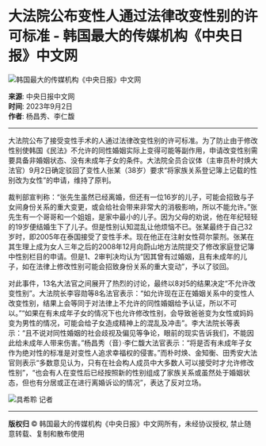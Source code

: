 # 大法院公布变性人通过法律改变性别的许可标准 - 韩国最大的传媒机构《中央日报》中文网

![韩国最大的传媒机构《中央日报》中文网](/image/logo/printlogo_20200317092345.png)

**来源**: 中央日报中文网  
**时间**: 2023年9月2日  
**作者**: 杨昌秀、李仁馥  

---

大法院公布了接受变性手术的人通过法律改变性别的许可标准。为了防止由于修改性别使韩国《民法》不允许的同性婚姻实际上变得可能等副作用，申请改变性别需要具备非婚姻状态、没有未成年子女的条件。大法院全员合议体（主审员朴时焕大法官）9月2日确定驳回了变性人张某（38岁）要求“将家族关系登记簿上记载的性别改为女性”的申请，维持了原判。

裁判部宣判称：“张先生虽然已经离婚，但还有一位16岁的儿子，可能会招致与子女间身份关系的重大变更，或会给社会带来非常大的消极影响，所以不能允许。”张先生有一个哥哥和一个姐姐，是家中最小的儿子。因为父母的劝说，他在年纪轻轻的19岁便结婚生下了儿子。但是性别认知混乱让他烦恼不已。张某最终于自己32岁时，即2005年在泰国接受了变性手术。现在他正在注射女性荷尔蒙剂。张某在其生理上成为女人三年之后的2008年12月向蔚山地方法院提交了修改家庭登记簿中性别栏目的申请。但是1、2审判决均认为“因其曾有过婚姻，且有未成年的儿子，如在法律上修改性别可能会招致身份关系的重大变动”，予以了驳回。

对此事件，13名大法官之间展开了热烈的讨论，最终以8对5的结果决定“不允许改变性别”。大法院长李容勋等8名法官表示：“如允许现在正在婚姻关系中的变性人改变性别，结果上会等同于对法律上不允许的同性婚姻给予认证，所以不可以。”“如果在有未成年子女的情况下也允许修改性别，会导致爸爸变为女性或妈妈变为男性的情况，可能会给子女造成精神上的混乱及冲击”。李大法院长等表示：“且不说对同性婚姻的社会歧视及偏见等争论，眼前的现实告诉我们，不能因此给未成年人带来伤害。”杨昌秀（音）·李仁馥大法官表示：“将是否有未成年子女作为绝对性的标准是对变性人追求幸福权的侵害。”而朴时焕、金知衡、田秀安大法官则表示“多数意见认为，只有在社会构人成员中大多数人可以接受时才允许修改性别”，“也会有人在变性后已经按照新的性别组成了家族关系或虽然处于婚姻状态，但也有分居或正在进行离婚诉讼的情况”，表达了反对立场。

![具希聆 记者](/image/newsroom/default-user.png)

---

**版权归** © 韩国最大的传媒机构《中央日报》中文网所有，未经协议授权, 禁止随意转载、复制和散布使用